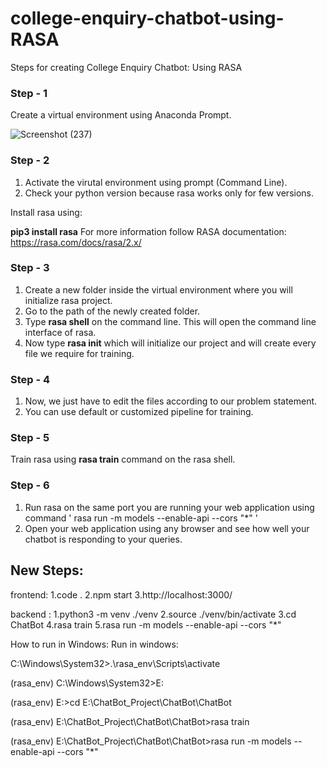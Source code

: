 # college-enquiry-chatbot-using-RASA

Steps for creating College Enquiry Chatbot:
Using RASA

### Step - 1
Create a virtual environment using Anaconda Prompt.

![Screenshot (237)](https://user-images.githubusercontent.com/55443395/146378026-ba17a878-5533-4961-b4e4-070d5dfc4606.png)

### Step - 2
1. Activate the virutal environment using prompt (Command Line).
1. Check your python version because rasa works only for few versions.

Install rasa using:

**pip3 install rasa**
For more information follow RASA documentation: 
https://rasa.com/docs/rasa/2.x/

### Step - 3
1. Create a new folder inside the virtual environment where you will initialize rasa project.
1. Go to the path of the newly created folder.
1. Type **rasa shell** on the command line. This will open the command line interface of rasa.
2. Now type **rasa init** which will initialize our project and will create every file we require for training.

### Step - 4
1. Now, we just have to edit the files according to our problem statement.
2. You can use default or customized pipeline for training.

### Step - 5
Train rasa using **rasa train** command on the rasa shell.

### Step - 6
1. Run rasa on the same port you are running your web application using command ' rasa run -m models --enable-api --cors "*" '
2. Open your web application using any browser and see how well your chatbot is responding to your queries.


## New Steps:
frontend: 
1.code .
2.npm start
3.http://localhost:3000/

backend :
1.python3 -m venv ./venv
2.source ./venv/bin/activate
3.cd ChatBot
4.rasa train
5.rasa run -m models --enable-api --cors "*"


How to run in Windows:
Run in windows:

C:\Windows\System32>.\rasa_env\Scripts\activate

(rasa_env) C:\Windows\System32>E:

(rasa_env) E:\>cd E:\ChatBot_Project\ChatBot\ChatBot

(rasa_env) E:\ChatBot_Project\ChatBot\ChatBot>rasa train

(rasa_env) E:\ChatBot_Project\ChatBot\ChatBot>rasa run -m models --enable-api --cors "*"
